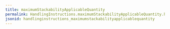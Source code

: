 ```yaml
---
title: maximumStackabilityApplicableQuantity
permalink: HandlingInstructions.maximumStackabilityApplicableQuantity.html
jsonid: handlinginstructions_maximumstackabilityapplicablequantity
---
```

